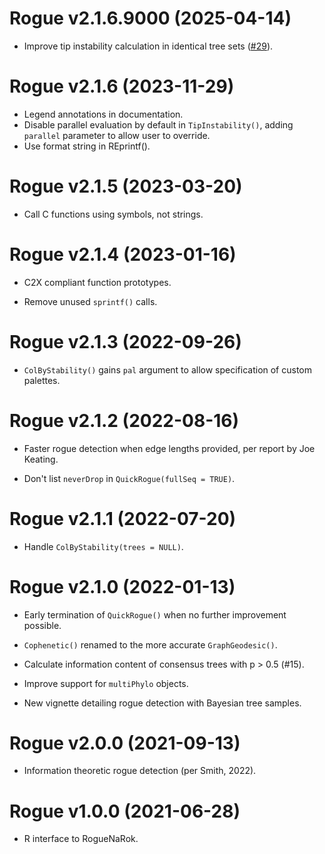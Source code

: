 # Rogue v2.1.6.9000 (2025-04-14)

- Improve tip instability calculation in identical tree sets
  ([#29](https://github.com/ms609/Rogue/issues/29)).


# Rogue v2.1.6 (2023-11-29)

- Legend annotations in documentation.
- Disable parallel evaluation by default in `TipInstability()`,
  adding `parallel` parameter to allow user to override.
- Use format string in REprintf().


# Rogue v2.1.5 (2023-03-20)

- Call C functions using symbols, not strings.


# Rogue v2.1.4 (2023-01-16)

- C2X compliant function prototypes.

- Remove unused `sprintf()` calls.


# Rogue v2.1.3 (2022-09-26)

- `ColByStability()` gains `pal` argument to allow specification of custom
  palettes.


# Rogue v2.1.2 (2022-08-16)

- Faster rogue detection when edge lengths provided, per report by Joe Keating.

- Don't list `neverDrop` in `QuickRogue(fullSeq = TRUE)`.


# Rogue v2.1.1 (2022-07-20)

- Handle `ColByStability(trees = NULL)`.


# Rogue v2.1.0 (2022-01-13)

- Early termination of `QuickRogue()` when no further improvement possible.

- `Cophenetic()` renamed to the more accurate `GraphGeodesic()`.

- Calculate information content of consensus trees with p > 0.5 (#15).

- Improve support for `multiPhylo` objects.

- New vignette detailing rogue detection with Bayesian tree samples.


# Rogue v2.0.0 (2021-09-13)

- Information theoretic rogue detection (per Smith, 2022).


# Rogue v1.0.0 (2021-06-28)

 - R interface to RogueNaRok.
